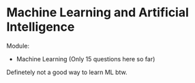 # Machine Learning and Artificial Intelligence

Module:

- Machine Learning
(Only 15 questions here so far)

Definetely not a good way to learn ML btw.
